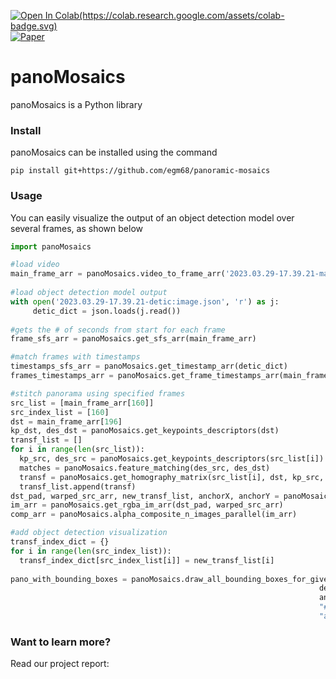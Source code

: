 [![Open In Colab(https://colab.research.google.com/assets/colab-badge.svg)]([https://colab.research.google.com/assets/colab-badge.svg)](https://colab.research.google.com/drive/16JhR2nhm9J-9KtqmuxGsKMIGL_5c_42N?usp=sharing](https://colab.research.google.com/drive/1a_U4QmuLPnrFZvHjSu_vRImLHaS63rKC?usp=sharing)) [![Paper](https://img.shields.io/badge/read%20the-paper-blueviolet)]() 

# panoMosaics
panoMosaics is a Python library 

### Install
panoMosaics can be installed using the command

```shell
pip install git+https://github.com/egm68/panoramic-mosaics
```

### Usage
You can easily visualize the output of an object detection model over several frames, as shown below

```python
import panoMosaics

#load video
main_frame_arr = panoMosaics.video_to_frame_arr('2023.03.29-17.39.21-main.avi')
     
#load object detection model output
with open('2023.03.29-17.39.21-detic:image.json', 'r') as j:
     detic_dict = json.loads(j.read())
     
#gets the # of seconds from start for each frame
frame_sfs_arr = panoMosaics.get_sfs_arr(main_frame_arr)

#match frames with timestamps 
timestamps_sfs_arr = panoMosaics.get_timestamp_arr(detic_dict)
frames_timestamps_arr = panoMosaics.get_frame_timestamps_arr(main_frame_arr, detic_dict, frame_sfs_arr, timestamps_sfs_arr)

#stitch panorama using specified frames
src_list = [main_frame_arr[160]]
src_index_list = [160]
dst = main_frame_arr[196]
kp_dst, des_dst = panoMosaics.get_keypoints_descriptors(dst)
transf_list = []
for i in range(len(src_list)):
  kp_src, des_src = panoMosaics.get_keypoints_descriptors(src_list[i])
  matches = panoMosaics.feature_matching(des_src, des_dst)
  transf = panoMosaics.get_homography_matrix(src_list[i], dst, kp_src, kp_dst, matches, 4)
  transf_list.append(transf)
dst_pad, warped_src_arr, new_transf_list, anchorX, anchorY = panoMosaics.warp_n_with_padding(dst, src_list, transf_list, main_frame_arr)
im_arr = panoMosaics.get_rgba_im_arr(dst_pad, warped_src_arr)
comp_arr = panoMosaics.alpha_composite_n_images_parallel(im_arr)

#add object detection visualization
transf_index_dict = {}
for i in range(len(src_index_list)):
  transf_index_dict[src_index_list[i]] = new_transf_list[i]
  
pano_with_bounding_boxes = panoMosaics.draw_all_bounding_boxes_for_given_indices([160, 196], frames_timestamps_arr, 
                                                                     detic_dict, comp_arr, transf_index_dict, 196,
                                                                     anchorX, anchorY, ["#e41a1c","#377eb8","#d920f5","#ff7f00","#ffff33", 
                                                                     "#00ff00d9", "#17becf", "#2323d9", '#0e9620'], "object", 2, 
                                                                     "arrow", [])
```

### Want to learn more?
Read our project report: 
